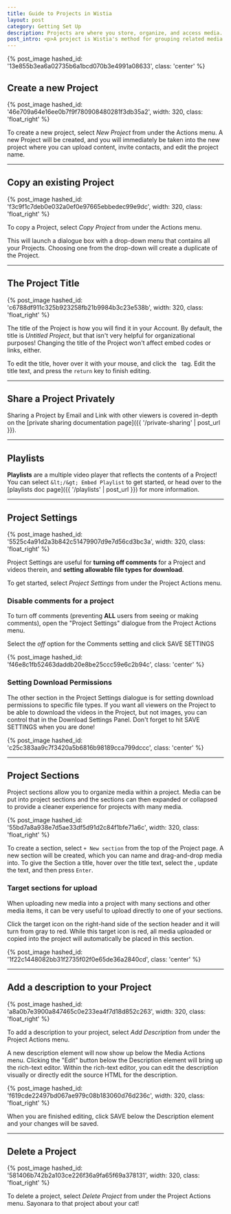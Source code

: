 ```yaml
---
title: Guide to Projects in Wistia
layout: post
category: Getting Set Up
description: Projects are where you store, organize, and access media. Projects are the building blocks for Wistia organization.
post_intro: <p>A project is Wistia's method for grouping related media. You might create a project with all the training videos for your organization, or all the sales materials related to a specific product.</p><p>You can think of Projects like the folders on your local computer, they are for storing your stuff in a logical manner.  There are lots of uses and functions within projects, which we will cover below.</p>
---
```


{% post_image hashed_id: '13e855b3ea6a02735b6a1bcd070b3e4991a08633', class: 'center' %}

## Create a new Project

{% post_image hashed_id: '46e709a64e16ee0b7f9f780908480281f3db35a2', width: 320, class: 'float_right' %}

To create a new project, select *New Project* from under the <span class="action_menu">Actions</span> menu.  A new Project will be created, and you will immediately be taken into the new project where you can upload content, invite contacts, and edit the project name.

---

## Copy an existing Project

{% post_image hashed_id: 'f3c9f1c7deb0e032a0ef0e97665ebbedec99e9dc', width: 320, class: 'float_right' %}

To copy a Project, select *Copy Project* from under the <span class="action_menu">Actions</span> menu.

This will launch a dialogue box with a drop-down menu that contains all your Projects.  Choosing one from the drop-down will create a duplicate of the Project.

---

## The Project Title

{% post_image hashed_id: 'c6788df911c325b923258fb21b9984b3c23e538b', width: 320, class: 'float_right' %}

The title of the Project is how you will find it in your Account.  By default, the title is *Untitled Project*, but that isn't very helpful for organizational purposes! Changing the title of the Project won't affect embed codes or links, either.

<div class='clear'></div>

To edit the title, hover over it with your mouse, and click the <span class="edit_tag">&nbsp;</span> tag. Edit the title text, and press the `return` key to finish editing.

---

## Share a Project Privately

Sharing a Project by Email and Link with other viewers is covered in-depth on the [private sharing documentation page]({{ '/private-sharing' | post_url }}).

---

## Playlists

**Playlists** are a multiple video player that reflects the contents of a Project! You can select `&lt;/&gt; Embed Playlist` to get started, or head over to the [playlists doc page]({{ '/playlists' | post_url }}) for more information.

___

## Project Settings

{% post_image hashed_id: '5525c4a91d2a3b842c51479907d9e7d56cd3bc3a', width: 320, class: 'float_right' %}

Project Settings are useful for **turning off comments** for a Project and videos therein, and **setting allowable file types for download**.

To get started, select *Project Settings* from under the <span class='action_menu'>Project Actions</span> menu.

### Disable comments for a project

To turn off comments (preventing **ALL** users from seeing or making comments), open the "Project Settings" dialogue from the <span class='action_menu'>Project Actions</span> menu.

Select the *off* option for the Comments setting and click <span class="faux_button">SAVE SETTINGS</span>

{% post_image hashed_id: 'f46e8c1fb52463daddb20e8be25ccc59e6c2b94c', class: 'center' %}

### Setting Download Permissions

The other section in the Project Settings dialogue is for setting download permissions to specific file types. If you want all viewers on the Project to be able to download the videos in the Project, but not images, you can control that in the Download Settings Panel. Don't forget to hit <span class="faux_button">SAVE SETTINGS</span> when you are done!

{% post_image hashed_id: 'c25c383aa9c7f3420a5b6816b98189cca799dccc', class: 'center' %}

---

## Project Sections

Project sections allow you to organize media within a project.  Media can be put into project sections and the sections can then expanded or collapsed to provide a cleaner experience for projects with many media. 

{% post_image hashed_id: '55bd7a8a938e7d5ae33df5d91d2c84f1bfe71a6c', width: 320, class: 'float_right' %}

To create a section, select `+ New section` from the top of the Project page. A new section will be created, which you can name and drag-and-drop media into. To give the Section a title, hover over the title text, select the <span class="edit_tag"></span>, update the text, and then press `Enter`.

### Target sections for upload

When uploading new media into a project with many sections and other media items, it can be very useful to upload directly to one of your sections.

Click the target icon on the right-hand side of the section header and it will turn from gray to red.  While this target icon is red, all media uploaded or copied into the project will automatically be placed in this section.

{% post_image hashed_id: '1f22c1448082bb31f2735f02f0e65de36a2840cd', class: 'center' %}

---

## Add a description to your Project

{% post_image hashed_id: 'a8a0b7e3900a847465c0e233ea4f7d18d852c263', width: 320, class: 'float_right' %}

To add a description to your project, select *Add Description* from under the <span class="action_menu">Project Actions</span> menu.

A new description element will now show up below the Media Actions menu.  Clicking the "Edit" button below the Description element will bring up the rich-text editor.  Within the rich-text editor, you can edit the description visually or directly edit the source HTML for the description. 

{% post_image hashed_id: 'f619cde22497bd067ae979c08b183060d76d236c', width: 320, class: 'float_right' %}

When you are finished editing, click <span class="faux_button">SAVE</span> below the Description element and your changes will be saved.

---

## Delete a Project

{% post_image hashed_id: '581406b742b2a103ce226f36a9fa65f69a378131', width: 320, class: 'float_right' %}

To delete a project, select *Delete Project* from under the <span class="action_menu">Project Actions</span> menu. Sayonara to that project about your cat!


